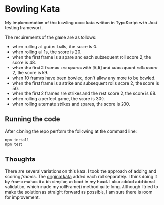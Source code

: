 # Bowling Kata
My implementation of the bowling code kata written in TypeScript with Jest testing framework.  

The requirements of the game are as follows:

* when rolling all gutter balls, the score is 0.
* when rolling all 1s, the score is 20.
* when the first frame is a spare and each subsequent roll score 2, the score is 48.
* when the first 2 frames are spares with [5,5] and subsequent rolls score 2, the score is 59.
* when 10 frames have been bowled, don't allow any more to be bowled.
* when the first frame is a strike and subsequent rolls score 2, the score is 50.
* when the first 2 frames are strikes and the rest score 2, the score is 68.
* when rolling a perfect game, the score is 300.
* when rolling alternate strikes and spares, the score is 200.

## Running the code

After cloning the repo perform the following at the command line:

```console
npm install
npm test
```

## Thoughts

There are several variations on this kata. I took the approach of adding and scoring *frames*. The [original kata](http://butunclebob.com/ArticleS.UncleBob.TheBowlingGameKata) added each roll separately. I think doing it by frame makes it a bit simpler, at least in my head. I also added additional validation, which made my rollFrame() method quite long. Although I tried to make the solution as straight forward as possible, I am sure there is room for improvement. 
